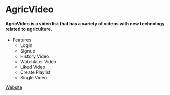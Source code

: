 # AgricVideo

#### AgricVideo is a video list that has a variety of videos with new technology related to agriculture.

* Features 
  - Login 
  - Signup
  - History Video
  - Watchlater Video
  - Liked Video
  - Create Playlist 
  - Single Video 

[Website](https://agric-video.netlify.app)
